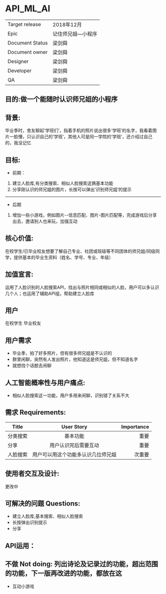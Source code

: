 ﻿# API_ML_AI
 |||
 |--|--|
 |Target release|2018年12月|
 |Epic|记住师兄姐—小程序|
 |Document Status|梁剑舜|
 |Document owner|梁剑舜|
 |Designer|梁剑舜|
 |Developer|梁剑舜|
 |QA|梁剑舜|

## 目的:做一个能随时认识师兄姐的小程序
## 背景: 
毕业季时，舍友聊起‘学班们’，指着手机的照片说出很多‘学班’的名字，我看着图片一脸懵，只认识自己的‘学班’，其他人可是同一学院的‘学班’，还介绍过自己的，我没记忆<Br/>
## 目标:
- 前期：
1. 建立人脸库,有分类搜索、相似人脸搜索这俩基本功能
2. 分享刚认识的师兄姐的图片，长按可以弹出‘识别师兄姐’的提示
---
- 后期
1. 增加一些小游戏，例如图片--信息匹配、图片-图片匹配等，完成游戏后分享出去，邀请别人也来玩，加强互动
## 核心价值: 
在校学生/已毕业校友想要了解自己专业、社团或班级等不同团体的师兄姐/同级同学，提供基本的毕业生资料（姓名、学号、专业、年级）
## 加值宣言:
运用了人脸识别的人脸搜索API，找出与照片相同或相似的人脸，用户可以多认识几个人；也运用了辅助API组，帮助建立人脸库
## 用户
在校学生 毕业校友
## 用户需求
- 毕业季，拍了好多照片，但有很多师兄姐是不认识的
- 群里闲聊，突然有人发出照片，他知道这是师兄姐，但不知道名字
- 就想找个话题去闲聊
## 人工智能概率性与用户痛点: 
- 相似人脸搜索这一功能，用户多用来闲聊，识别错了关系不大
## 需求 Requirements: 
|Title|User Story|Importance|
|--|:--:|--:|
|分类搜索|基本功能|重要|
|分享|用户认识完后需要互动|重要|
|人脸搜索|用户可以用这个功能多认识几位师兄姐|次重要|
## 使用者交互及设计:
更改中
## 可解决的问题 Questions: 
-	建立人脸库,基本搜索、相似人脸搜索
-	长按弹出识别提示
- 分享
## API运用：

## 不做 Not doing: 列出诗论及记录过的功能，超出范围的功能，下一版再改进的功能，都放在这
-	互动小游戏<Br/> 

